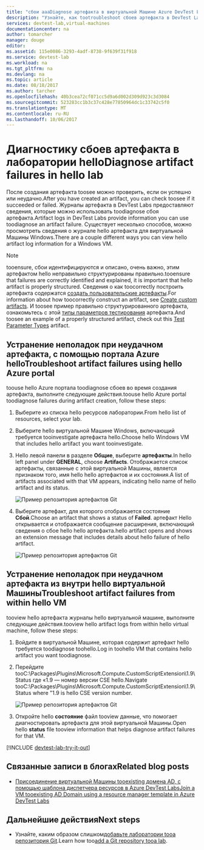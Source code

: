 ```yaml
---
title: "сбои aaaDiagnose артефакта в виртуальной Машине Azure DevTest Labs | Документы Microsoft"
description: "Узнайте, как tootroubleshoot сбоев артефакта в DevTest Labs"
services: devtest-lab,virtual-machines
documentationcenter: na
author: tomarcher
manager: douge
editor: 
ms.assetid: 115e0086-3293-4adf-8738-9f639f31f918
ms.service: devtest-lab
ms.workload: na
ms.tgt_pltfrm: na
ms.devlang: na
ms.topic: article
ms.date: 08/18/2017
ms.author: tarcher
ms.openlocfilehash: 40b3cea72cf071cc5d9a6d002d309d923c3d3084
ms.sourcegitcommit: 523283cc1b3c37c428e77850964dc1c33742c5f0
ms.translationtype: MT
ms.contentlocale: ru-RU
ms.lasthandoff: 10/06/2017
---
```

# <a name="diagnose-artifact-failures-in-hello-lab"></a><span data-ttu-id="aa2cb-103">Диагностику сбоев артефакта в лаборатории hello</span><span class="sxs-lookup"><span data-stu-id="aa2cb-103">Diagnose artifact failures in hello lab</span></span> 
<span data-ttu-id="aa2cb-104">После создания артефакта toosee можно проверить, если он успешно или неудачно.</span><span class="sxs-lookup"><span data-stu-id="aa2cb-104">After you have created an artifact, you can check toosee if it succeeded or failed.</span></span> <span data-ttu-id="aa2cb-105">Журналы артефакта в DevTest Labs предоставляют сведения, которые можно использовать toodiagnose сбоя артефакта.</span><span class="sxs-lookup"><span data-stu-id="aa2cb-105">Artifact logs in DevTest Labs provide information you can use toodiagnose an artifact failure.</span></span> <span data-ttu-id="aa2cb-106">Существует несколько способов, можно просмотреть сведения о журнале hello артефакта для виртуальной Машины Windows.</span><span class="sxs-lookup"><span data-stu-id="aa2cb-106">There are a couple different ways you can view hello artifact log information for a Windows VM.</span></span>

> [!NOTE]
> <span data-ttu-id="aa2cb-107">tooensure, сбои идентифицируются и описано, очень важно, этим артефактом hello неправильно структурированы правильно.</span><span class="sxs-lookup"><span data-stu-id="aa2cb-107">tooensure that failures are correctly identified and explained, it is important that hello artifact is properly structured.</span></span> <span data-ttu-id="aa2cb-108">Сведения о как toocorrectly построить артефакта содержатся [создать пользовательские артефакты](devtest-lab-artifact-author.md).</span><span class="sxs-lookup"><span data-stu-id="aa2cb-108">For information about how toocorrectly construct an artifact, see [Create custom artifacts](devtest-lab-artifact-author.md).</span></span> <span data-ttu-id="aa2cb-109">И toosee пример правильно структурированного артефакта, ознакомьтесь с этой [типы параметров тестирования](https://github.com/Azure/azure-devtestlab/tree/master/Artifacts/windows-test-paramtypes) артефакта.</span><span class="sxs-lookup"><span data-stu-id="aa2cb-109">And toosee an example of a properly structured artifact, check out this [Test Parameter Types](https://github.com/Azure/azure-devtestlab/tree/master/Artifacts/windows-test-paramtypes) artifact.</span></span>

## <a name="troubleshoot-artifact-failures-using-hello-azure-portal"></a><span data-ttu-id="aa2cb-110">Устранение неполадок при неудачном артефакта, с помощью портала Azure hello</span><span class="sxs-lookup"><span data-stu-id="aa2cb-110">Troubleshoot artifact failures using hello Azure portal</span></span>
<span data-ttu-id="aa2cb-111">toouse hello Azure портала toodiagnose сбоев во время создания артефакта, выполните следующие действия.</span><span class="sxs-lookup"><span data-stu-id="aa2cb-111">toouse hello Azure portal toodiagnose failures during artifact creation, follow these steps:</span></span>

1. <span data-ttu-id="aa2cb-112">Выберите из списка hello ресурсов лаборатории.</span><span class="sxs-lookup"><span data-stu-id="aa2cb-112">From hello list of resources, select your lab.</span></span>

2. <span data-ttu-id="aa2cb-113">Выберите hello виртуальной Машине Windows, включающий требуется tooinvestigate артефакта hello.</span><span class="sxs-lookup"><span data-stu-id="aa2cb-113">Choose hello Windows VM that includes hello artifact you want tooinvestigate.</span></span>

3. <span data-ttu-id="aa2cb-114">Hello левой панели в разделе **Общие**, выберите **артефакты**.</span><span class="sxs-lookup"><span data-stu-id="aa2cb-114">In hello left panel under **GENERAL**, choose **Artifacts**.</span></span> <span data-ttu-id="aa2cb-115">Отображается список артефакты, связанные с этой виртуальной Машины, является признаком того, имя hello hello артефактов и их состояния.</span><span class="sxs-lookup"><span data-stu-id="aa2cb-115">A list of artifacts associated with that VM appears, indicating hello name of hello artifact and its status.</span></span>

   ![Пример репозитория артефактов Git](./media/devtest-lab-troubleshoot-artifact-failure/devtest-lab-artifacts-failure.png)

4. <span data-ttu-id="aa2cb-117">Выберите артефакт, для которого отображается состояние **Сбой**.</span><span class="sxs-lookup"><span data-stu-id="aa2cb-117">Choose an artifact that shows a status of **Failed**.</span></span> <span data-ttu-id="aa2cb-118">артефакт Hello открывается и отображается сообщение расширения, включающий сведения о сбое hello hello артефакта.</span><span class="sxs-lookup"><span data-stu-id="aa2cb-118">hello artifact opens and shows an extension message that includes details about hello failure of hello artifact.</span></span>

   ![Пример репозитория артефактов Git](./media/devtest-lab-troubleshoot-artifact-failure/devtest-lab-artifact-error.png)


## <a name="troubleshoot-artifact-failures-from-within-hello-vm"></a><span data-ttu-id="aa2cb-120">Устранение неполадок при неудачном артефакта из внутри hello виртуальной Машины</span><span class="sxs-lookup"><span data-stu-id="aa2cb-120">Troubleshoot artifact failures from within hello VM</span></span>
<span data-ttu-id="aa2cb-121">tooview hello артефакта журналы hello виртуальной машине, выполните следующие действия.</span><span class="sxs-lookup"><span data-stu-id="aa2cb-121">tooview hello artifact logs from within hello virtual machine, follow these steps:</span></span>

1. <span data-ttu-id="aa2cb-122">Войдите в виртуальной Машине, которая содержит артефакт hello требуется toodiagnose toohello.</span><span class="sxs-lookup"><span data-stu-id="aa2cb-122">Log in toohello VM that contains hello artifact you want toodiagnose.</span></span>

2. <span data-ttu-id="aa2cb-123">Перейдите tooC:\Packages\Plugins\Microsoft.Compute.CustomScriptExtension\1.9\Status где «1.9 — номер версии CSE hello.</span><span class="sxs-lookup"><span data-stu-id="aa2cb-123">Navigate tooC:\Packages\Plugins\Microsoft.Compute.CustomScriptExtension\1.9\Status where "1.9 is hello CSE version number.</span></span>

   ![Пример репозитория артефактов Git](./media/devtest-lab-troubleshoot-artifact-failure/devtest-lab-artifact-error-vm-status.png)

3. <span data-ttu-id="aa2cb-125">Откройте hello **состояние** файл tooview данные, что помогает диагностировать артефакта для этой виртуальной Машины.</span><span class="sxs-lookup"><span data-stu-id="aa2cb-125">Open hello **status** file tooview information that helps diagnose artifact failures for that VM.</span></span>




[!INCLUDE [devtest-lab-try-it-out](../../includes/devtest-lab-try-it-out.md)]

## <a name="related-blog-posts"></a><span data-ttu-id="aa2cb-126">Связанные записи в блогах</span><span class="sxs-lookup"><span data-stu-id="aa2cb-126">Related blog posts</span></span>
* [<span data-ttu-id="aa2cb-127">Присоединение виртуальной Машины tooexisting домена AD, с помощью шаблона диспетчера ресурсов в Azure DevTest Labs</span><span class="sxs-lookup"><span data-stu-id="aa2cb-127">Join a VM tooexisting AD Domain using a resource manager template in Azure DevTest Labs</span></span>](http://www.visualstudiogeeks.com/blog/DevOps/Join-a-VM-to-existing-AD-domain-using-ARM-template-AzureDevTestLabs)

## <a name="next-steps"></a><span data-ttu-id="aa2cb-128">Дальнейшие действия</span><span class="sxs-lookup"><span data-stu-id="aa2cb-128">Next steps</span></span>
* <span data-ttu-id="aa2cb-129">Узнайте, каким образом слишком[добавьте лаборатории tooa репозитория Git](devtest-lab-add-artifact-repo.md).</span><span class="sxs-lookup"><span data-stu-id="aa2cb-129">Learn how too[add a Git repository tooa lab](devtest-lab-add-artifact-repo.md).</span></span>

